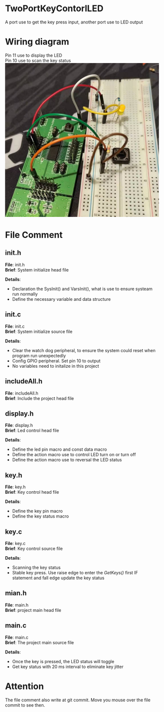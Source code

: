 # TwoPortKeyContorlLED
A port use to get the key press input, another port use to LED output

# Wiring diagram
Pin 11 use to display the LED  
Pin 10 use to scan the key status 
![Wiring diagram](../photo/wiring-diagram-2.jpg)

# File Comment
## init.h
**File**: init.h  
**Brief**: System initialize head file

**Details**:  
- Declaration the SysInit() and VarsInit(), what is use to ensure systeam run normally 
- Define the necessary variable and data structure

## init.c
**File**: init.c  
**Brief**: System initialize source file

**Details**:
- Clear the watch dog peripheral, to ensure the  system could reset when program run unexpectedly
- Config GPIO peripheral. Set pin 10 to output
- No  variables need to initalize in this project

## includeAll.h
**File**: includeAll.h  
**Brief**: Include the project head file

## display.h
**File**: display.h  
**Brief**: Led control head file

**Details**:
- Define the led pin macro and const data macro
- Define the action macro use to control LED turn on or turn off
- Define the action macro use to reversal the LED status

## key.h
**File**: key.h  
**Brief**: Key control head file

**Details**:
- Define the key pin macro
- Define the key status macro

## key.c
**File**: key.c  
**Brief**: Key control source file

**Details**:
- Scanning the key status 
- Stable key press. Use raise edge to enter the *GetKeys()* first IF statement and fall edge update the key status

## mian.h
**File**: main.h  
**Brief**: project main head file

## main.c
**File**: main.c  
**Brief**: The project main source file

**Details**: 
- Once the key is pressed, the LED status will toggle 
- Get key status with 20 ms interval to eliminate key jitter 

# Attention

The file comment also write at git commit. Move you mouse over the file commit to see then. 